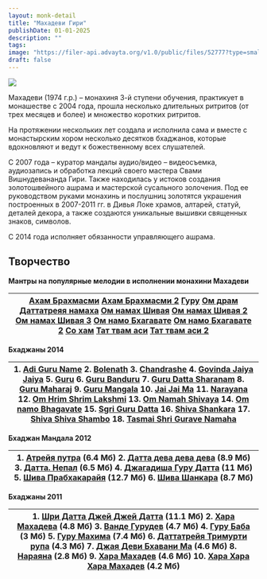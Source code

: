 ```yaml
---
layout: monk-detail
title: "Махадеви Гири"
publishDate: 01-01-2025
description: ""
tags:
image: "https://filer-api.advayta.org/v1.0/public/files/52777?type=small"
draft: false
---
```


![](https://filer-api.advayta.org/v1.0/public/files/52777?size=medium)

Махадеви (1974 г.р.) – монахиня 3-й ступени обучения, практикует в монашестве с 2004 года, прошла несколько длительных ритритов (от трех месяцев и более) и множество коротких ритритов.

На протяжении нескольких лет создала и исполнила сама и вместе с монастырским хором несколько десятков бхаджанов, которые вдохновляют и ведут к божественному всех слушателей.

С 2007 года – куратор мандалы аудио/видео – видеосъемка, аудиозапись и обработка лекций своего мастера Свами Вишнудевананда Гири. Также находилась у истоков создания золотошвейного ашрама и мастерской сусального золочения. Под ее руководством руками монахинь и послушниц золотятся украшения построенных в 2007-2011 гг. в Дивья Локе храмов, алтарей, статуй, деталей декора, а также создаются уникальные вышивки священных знаков, символов.

С 2014 года исполняет обязанности управляющего ашрама.

## Творчество
**Мантры на популярные мелодии в исполнении монахини Махадеви**

| [Ахам Брахмасми](http://om.advayta.org/archive/tvorchestvo/mahadevi/aham%5Fbrahmasmi.mp3) [Ахам Брахмасми 2](http://om.advayta.org/archive/tvorchestvo/mahadevi/aham%5Fbrahmasmi2.mp3) [Гуру](http://om.advayta.org/archive/tvorchestvo/mahadevi/guru.mp3) [Ом драм Даттатреяя намаха](http://om.advayta.org/archive/tvorchestvo/mahadevi/om%5Fdram.mp3) [Ом намах Шивая](http://om.advayta.org/archive/tvorchestvo/mahadevi/om%5Fnamah%5Fshivaya.mp3) [Ом намах Шивая 2](http://om.advayta.org/archive/tvorchestvo/mahadevi/om%5Fnamah%5Fshivaya2.mp3) [Ом намах Шивая 3](http://om.advayta.org/archive/tvorchestvo/mahadevi/om%5Fnamah%5Fshivaya3.mp3) [Ом намо Бхагавате](http://om.advayta.org/archive/tvorchestvo/mahadevi/om%5Fnamo%5Fbhagavate.mp3) [Ом намо Бхагавате 2](http://om.advayta.org/archive/tvorchestvo/mahadevi/om%5Fnamo%5Fbhagavate2.mp3) [Со хам](http://om.advayta.org/archive/tvorchestvo/mahadevi/so%5Fham.mp3) [Тат твам аси](http://om.advayta.org/archive/tvorchestvo/mahadevi/tat%5Ftvam%5Fasi.mp3) [Тат твам аси 2](http://om.advayta.org/archive/tvorchestvo/mahadevi/tat%5Ftvam%5Fasi2.mp3) |
| ---------------------------------------------------------------------------------------------------------------------------------------------------------------------------------------------------------------------------------------------------------------------------------------------------------------------------------------------------------------------------------------------------------------------------------------------------------------------------------------------------------------------------------------------------------------------------------------------------------------------------------------------------------------------------------------------------------------------------------------------------------------------------------------------------------------------------------------------------------------------------------------------------------------------------------------------------------------------------------------------------------------------------------------------------------------------------------------------------------------------------- |

**Бхаджаны 2014**

| 1\. [Adi Guru Name](http://om.advayta.org/archive/bhadjan%5Fmandala/bhadjan%5Fmandala%5F2014/Adi%5FGuru%5FName.mp3) 2\. [Bolenath](http://om.advayta.org/archive/bhadjan%5Fmandala/bhadjan%5Fmandala%5F2014/Bolenath.mp3) 3\. [Chandrashe](http://om.advayta.org/archive/bhadjan%5Fmandala/bhadjan%5Fmandala%5F2014/Chandrashe.mp3) 4\. [Govinda Jaiya Jaiya](http://om.advayta.org/archive/bhadjan%5Fmandala/bhadjan%5Fmandala%5F2014/Govinda%5FJaiya%5FJaiya.mp3) 5\. [Guru](http://om.advayta.org/archive/bhadjan%5Fmandala/bhadjan%5Fmandala%5F2014/Guru.mp3) 6\. [Guru Banduru](http://om.advayta.org/archive/bhadjan%5Fmandala/bhadjan%5Fmandala%5F2014/Guru%5FBanduru.mp3) 7\. [Guru Datta Sharanam](http://om.advayta.org/archive/bhadjan%5Fmandala/bhadjan%5Fmandala%5F2014/Guru%5FDatta%5FSharanam.mp3) 8\. [Guru Maharaj](http://om.advayta.org/archive/bhadjan%5Fmandala/bhadjan%5Fmandala%5F2014/Guru%5FMaharaj.mp3) 9\. [Guru Mangala](http://om.advayta.org/archive/bhadjan%5Fmandala/bhadjan%5Fmandala%5F2014/Guru%5FMangala.mp3) 10\. [Jai Jai Ma](http://om.advayta.org/archive/bhadjan%5Fmandala/bhadjan%5Fmandala%5F2014/Jai%5FJai%5FMa.mp3) 11\. [Narayana](http://om.advayta.org/archive/bhadjan%5Fmandala/bhadjan%5Fmandala%5F2014/Narayana.mp3) 12\. [Om Hrim Shrim Lakshmi](http://om.advayta.org/archive/bhadjan%5Fmandala/bhadjan%5Fmandala%5F2014/Om%5FHrim%5FShrim%5FLakshmi.mp3) 13\. [Om Namah Shivaya](http://om.advayta.org/archive/bhadjan%5Fmandala/bhadjan%5Fmandala%5F2014/Om%5FNamah%5FShivaya.mp3) 14\. [Om namo Bhagavate](http://om.advayta.org/archive/bhadjan%5Fmandala/bhadjan%5Fmandala%5F2014/Om%5Fnamo%5FBhagavate.mp3) 15\. [Sgri Guru Datta](http://om.advayta.org/archive/bhadjan%5Fmandala/bhadjan%5Fmandala%5F2014/Sgri%5FGuru%5FDatta.mp3) 16\. [Shiva Shankara](http://om.advayta.org/archive/bhadjan%5Fmandala/bhadjan%5Fmandala%5F2014/Shiva%5FShankara.mp3) 17\. [Shiva Shiva Shambo](http://om.advayta.org/archive/bhadjan%5Fmandala/bhadjan%5Fmandala%5F2014/Shiva%5FShiva%5FShambo.mp3) 18\. [Tasmai Shri Gurave Namaha](http://om.advayta.org/archive/bhadjan%5Fmandala/bhadjan%5Fmandala%5F2014/Tasmai%5FShri%5FGurave%5FNamaha.mp3) |
| -------------------------------------------------------------------------------------------------------------------------------------------------------------------------------------------------------------------------------------------------------------------------------------------------------------------------------------------------------------------------------------------------------------------------------------------------------------------------------------------------------------------------------------------------------------------------------------------------------------------------------------------------------------------------------------------------------------------------------------------------------------------------------------------------------------------------------------------------------------------------------------------------------------------------------------------------------------------------------------------------------------------------------------------------------------------------------------------------------------------------------------------------------------------------------------------------------------------------------------------------------------------------------------------------------------------------------------------------------------------------------------------------------------------------------------------------------------------------------------------------------------------------------------------------------------------------------------------------------------------------------------------------------------------------------------------------------------------------------------------------------------------------------------------------------------------------------------------------------------------------------------------------------------------------------------------------------------------------------------------------------------------------------------------------------------------------------------------------------------------------------------------------------------------------------------------------- |

**Бхаджан Мандала 2012**

| 1\. [Атрейя путра](http://om.advayta.org/archive/bhadjan%5Fmandala/bhadjan%5Fmandala%5F2012/atreya%5Fputra.mp3) (6.4 Мб) 2\. [Датта дева дева дева](http://om.advayta.org/archive/bhadjan%5Fmandala/bhadjan%5Fmandala%5F2012/datta%5Fdeva%5Fdeva%5Fdeva.mp3) (8.9 Мб) 3\. [Датта. Непал](http://om.advayta.org/archive/bhadjan%5Fmandala/bhadjan%5Fmandala%5F2012/datta%5Fnepal.mp3) (6.5 Мб) 4\. [Джагадиша Гуру Датта](http://om.advayta.org/archive/bhadjan%5Fmandala/bhadjan%5Fmandala%5F2012/djagadisha%5Fguru%5Fdatta.mp3) (11 Мб) 5\. [Шива Прабхакарайя](http://om.advayta.org/archive/bhadjan%5Fmandala/bhadjan%5Fmandala%5F2012/shiva%5Fprabhakaraya.mp3) (12.7 Мб) 6\. [Шива Шанкара](http://om.advayta.org/archive/bhadjan%5Fmandala/bhadjan%5Fmandala%5F2012/shiva%5Fshankara.mp3) (8.7 Мб) |
| -------------------------------------------------------------------------------------------------------------------------------------------------------------------------------------------------------------------------------------------------------------------------------------------------------------------------------------------------------------------------------------------------------------------------------------------------------------------------------------------------------------------------------------------------------------------------------------------------------------------------------------------------------------------------------------------------------------------------------------------------------------------------------------------------------- |

**Бхаджаны 2011**

| 1\. [Шри Датта Джей Джей Датта](http://om.advayta.org/archive/bhadjan%5Fmandala/bhadjan%5Fmandala%5F2010/bhajani%5FHiQ/shri%5Fdatta%5Fdjey%5Fdjey%5Fdatta.mp3) (11.1 Мб) 2\. [Хара Махадева](http://om.advayta.org/archive/bhadjan%5Fmandala/bhadjan%5Fmandala%5F2011/Mahadeva1.mp3) (4.8 Мб) 3\. [Ванде Гурудев](http://om.advayta.org/archive/bhadjan%5Fmandala/bhadjan%5Fmandala%5F2011/Vande%20GuruDev1.mp3) (4.7 Мб) 4\. [Гуру Баба](http://om.advayta.org/archive/bhadjan%5Fmandala/bhadjan%5Fmandala%5F2011/gurubaba.mp3) (3 Мб) 5\. [Гуру Махима](http://om.advayta.org/archive/bhadjan%5Fmandala/bhadjan%5Fmandala%5F2011/guru%5Fmahima.mp3) (7.4 Мб) 6\. [Даттатрейя Тримурти рупа](http://om.advayta.org/archive/bhadjan%5Fmandala/bhadjan%5Fmandala%5F2011/dattatreya%5Ftrimurti%5Frupa.mp3) (4.3 Мб) 7\. [Джая Деви Бхавани Ма](http://om.advayta.org/archive/bhadjan%5Fmandala/bhadjan%5Fmandala%5F2011/djayadevi%5Fbhavani%5Fma.mp3) (4.6 Мб) 8\. [Нараяна](http://om.advayta.org/archive/bhadjan%5Fmandala/bhadjan%5Fmandala%5F2011/narayana.mp3) (2.8 Мб) 9\. [Хара Махадев](http://om.advayta.org/archive/bhadjan%5Fmandala/bhadjan%5Fmandala%5F2011/hare%5Fmahadev.mp3) (4.6 Мб) 10\. [Хара Хара Хара Махадев](http://om.advayta.org/archive/bhadjan%5Fmandala/bhadjan%5Fmandala%5F2011/hare%5Fhare%5Fhare%5Fmahadev.mp3) (4.2 Мб) |
| ----------------------------------------------------------------------------------------------------------------------------------------------------------------------------------------------------------------------------------------------------------------------------------------------------------------------------------------------------------------------------------------------------------------------------------------------------------------------------------------------------------------------------------------------------------------------------------------------------------------------------------------------------------------------------------------------------------------------------------------------------------------------------------------------------------------------------------------------------------------------------------------------------------------------------------------------------------------------------------------------------------------------------------------------------------------------------------------------------------------------------------------------------------------------------------------------------------------------------------------------------------------------------------------------------------------------------------------------------- |
  
  
